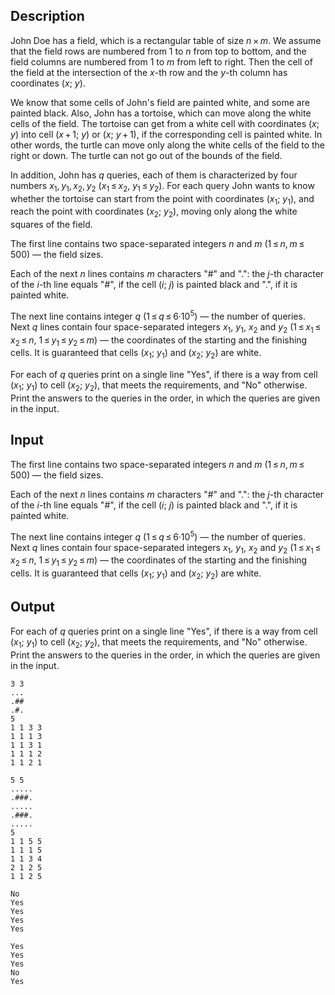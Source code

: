 ## Description

<div><p>John Doe has a field, which is a rectangular table of size <span class="tex-span"><i>n</i> × <i>m</i></span>. We assume that the field rows are numbered from 1 to <span class="tex-span"><i>n</i></span> from top to bottom, and the field columns are numbered from 1 to <span class="tex-span"><i>m</i></span> from left to right. Then the cell of the field at the intersection of the <span class="tex-span"><i>x</i></span>-th row and the <span class="tex-span"><i>y</i></span>-th column has coordinates (<span class="tex-span"><i>x</i></span>; <span class="tex-span"><i>y</i></span>).</p><p>We know that some cells of John's field are painted white, and some are painted black. Also, John has a tortoise, which can move along the white cells of the field. The tortoise can get from a white cell with coordinates (<span class="tex-span"><i>x</i></span>; <span class="tex-span"><i>y</i></span>) into cell (<span class="tex-span"><i>x</i> + 1</span>; <span class="tex-span"><i>y</i></span>) or (<span class="tex-span"><i>x</i></span>; <span class="tex-span"><i>y</i> + 1</span>), if the corresponding cell is painted white. In other words, the turtle can move only along the white cells of the field to the right or down. The turtle can not go out of the bounds of the field.</p><p>In addition, John has <span class="tex-span"><i>q</i></span> queries, each of them is characterized by four numbers <span class="tex-span"><i>x</i><sub class="lower-index">1</sub>, <i>y</i><sub class="lower-index">1</sub>, <i>x</i><sub class="lower-index">2</sub>, <i>y</i><sub class="lower-index">2</sub></span> (<span class="tex-span"><i>x</i><sub class="lower-index">1</sub> ≤ <i>x</i><sub class="lower-index">2</sub></span>, <span class="tex-span"><i>y</i><sub class="lower-index">1</sub> ≤ <i>y</i><sub class="lower-index">2</sub></span>). For each query John wants to know whether the tortoise can start from the point with coordinates (<span class="tex-span"><i>x</i><sub class="lower-index">1</sub></span>; <span class="tex-span"><i>y</i><sub class="lower-index">1</sub></span>), and reach the point with coordinates (<span class="tex-span"><i>x</i><sub class="lower-index">2</sub></span>; <span class="tex-span"><i>y</i><sub class="lower-index">2</sub></span>), moving only along the white squares of the field.</p></div><div class="input-specification"><p>The first line contains two space-separated integers <span class="tex-span"><i>n</i></span> and <span class="tex-span"><i>m</i></span> (<span class="tex-span">1 ≤ <i>n</i>, <i>m</i> ≤ 500</span>) — the field sizes.</p><p>Each of the next <span class="tex-span"><i>n</i></span> lines contains <span class="tex-span"><i>m</i></span> characters "<span class="tex-font-style-tt">#</span>" and "<span class="tex-font-style-tt">.</span>": the <span class="tex-span"><i>j</i></span>-th character of the <span class="tex-span"><i>i</i></span>-th line equals "<span class="tex-font-style-tt">#</span>", if the cell (<span class="tex-span"><i>i</i></span>; <span class="tex-span"><i>j</i></span>) is painted black and "<span class="tex-font-style-tt">.</span>", if it is painted white.</p><p>The next line contains integer <span class="tex-span"><i>q</i></span> (<span class="tex-span">1 ≤ <i>q</i> ≤ 6·10<sup class="upper-index">5</sup>)</span> — the number of queries. Next <span class="tex-span"><i>q</i></span> lines contain four space-separated integers <span class="tex-span"><i>x</i><sub class="lower-index">1</sub></span>, <span class="tex-span"><i>y</i><sub class="lower-index">1</sub></span>, <span class="tex-span"><i>x</i><sub class="lower-index">2</sub></span> and <span class="tex-span"><i>y</i><sub class="lower-index">2</sub></span> (<span class="tex-span">1 ≤ <i>x</i><sub class="lower-index">1</sub> ≤ <i>x</i><sub class="lower-index">2</sub> ≤ <i>n</i></span>, <span class="tex-span">1 ≤ <i>y</i><sub class="lower-index">1</sub> ≤ <i>y</i><sub class="lower-index">2</sub> ≤ <i>m</i></span>) — the coordinates of the starting and the finishing cells. It is guaranteed that cells (<span class="tex-span"><i>x</i><sub class="lower-index">1</sub></span>; <span class="tex-span"><i>y</i><sub class="lower-index">1</sub></span>) and (<span class="tex-span"><i>x</i><sub class="lower-index">2</sub></span>; <span class="tex-span"><i>y</i><sub class="lower-index">2</sub></span>) are white.</p></div><div class="output-specification"><p>For each of <span class="tex-span"><i>q</i></span> queries print on a single line "<span class="tex-font-style-tt">Yes</span>", if there is a way from cell (<span class="tex-span"><i>x</i><sub class="lower-index">1</sub></span>; <span class="tex-span"><i>y</i><sub class="lower-index">1</sub></span>) to cell (<span class="tex-span"><i>x</i><sub class="lower-index">2</sub></span>; <span class="tex-span"><i>y</i><sub class="lower-index">2</sub></span>), that meets the requirements, and "<span class="tex-font-style-tt">No</span>" otherwise. Print the answers to the queries in the order, in which the queries are given in the input.</p></div>

## Input

<p>The first line contains two space-separated integers <span class="tex-span"><i>n</i></span> and <span class="tex-span"><i>m</i></span> (<span class="tex-span">1 ≤ <i>n</i>, <i>m</i> ≤ 500</span>) — the field sizes.</p><p>Each of the next <span class="tex-span"><i>n</i></span> lines contains <span class="tex-span"><i>m</i></span> characters "<span class="tex-font-style-tt">#</span>" and "<span class="tex-font-style-tt">.</span>": the <span class="tex-span"><i>j</i></span>-th character of the <span class="tex-span"><i>i</i></span>-th line equals "<span class="tex-font-style-tt">#</span>", if the cell (<span class="tex-span"><i>i</i></span>; <span class="tex-span"><i>j</i></span>) is painted black and "<span class="tex-font-style-tt">.</span>", if it is painted white.</p><p>The next line contains integer <span class="tex-span"><i>q</i></span> (<span class="tex-span">1 ≤ <i>q</i> ≤ 6·10<sup class="upper-index">5</sup>)</span> — the number of queries. Next <span class="tex-span"><i>q</i></span> lines contain four space-separated integers <span class="tex-span"><i>x</i><sub class="lower-index">1</sub></span>, <span class="tex-span"><i>y</i><sub class="lower-index">1</sub></span>, <span class="tex-span"><i>x</i><sub class="lower-index">2</sub></span> and <span class="tex-span"><i>y</i><sub class="lower-index">2</sub></span> (<span class="tex-span">1 ≤ <i>x</i><sub class="lower-index">1</sub> ≤ <i>x</i><sub class="lower-index">2</sub> ≤ <i>n</i></span>, <span class="tex-span">1 ≤ <i>y</i><sub class="lower-index">1</sub> ≤ <i>y</i><sub class="lower-index">2</sub> ≤ <i>m</i></span>) — the coordinates of the starting and the finishing cells. It is guaranteed that cells (<span class="tex-span"><i>x</i><sub class="lower-index">1</sub></span>; <span class="tex-span"><i>y</i><sub class="lower-index">1</sub></span>) and (<span class="tex-span"><i>x</i><sub class="lower-index">2</sub></span>; <span class="tex-span"><i>y</i><sub class="lower-index">2</sub></span>) are white.</p>

## Output

<p>For each of <span class="tex-span"><i>q</i></span> queries print on a single line "<span class="tex-font-style-tt">Yes</span>", if there is a way from cell (<span class="tex-span"><i>x</i><sub class="lower-index">1</sub></span>; <span class="tex-span"><i>y</i><sub class="lower-index">1</sub></span>) to cell (<span class="tex-span"><i>x</i><sub class="lower-index">2</sub></span>; <span class="tex-span"><i>y</i><sub class="lower-index">2</sub></span>), that meets the requirements, and "<span class="tex-font-style-tt">No</span>" otherwise. Print the answers to the queries in the order, in which the queries are given in the input.</p>





```input1
3 3
...
.##
.#.
5
1 1 3 3
1 1 1 3
1 1 3 1
1 1 1 2
1 1 2 1

```




```input2
5 5
.....
.###.
.....
.###.
.....
5
1 1 5 5
1 1 1 5
1 1 3 4
2 1 2 5
1 1 2 5

```




```output1
No
Yes
Yes
Yes
Yes

```




```output2
Yes
Yes
Yes
No
Yes

```


